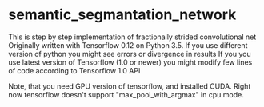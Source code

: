# semantic_segmantation_network
This is step by step implementation of fractionally strided convolutional net
Originally written with Tensorflow 0.12 on Python 3.5. If you use different version of python
you might see errors or divergence in results
If you you use latest version of Tensorflow (1.0 or newer) you might modify few lines of code according to Tensorflow 1.0 API

Note, that you need GPU version of tensorflow, and installed CUDA. 
Right now tensorflow doesn't support "max_pool_with_argmax" in cpu mode.



